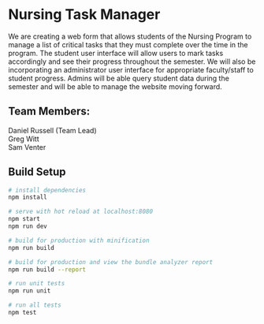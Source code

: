 # Nursing Task Manager

We are creating a web form that allows students of the Nursing Program to manage a list of critical tasks that they must complete over the time in the program. The student user interface will allow users to mark tasks accordingly and see their progress throughout the semester.  We will also be incorporating an administrator user interface for appropriate faculty/staff to student progress.  Admins will be able query student data during the semester and will be able to manage the website moving forward.

## Team Members:
Daniel Russell (Team Lead)  
Greg Witt  
Sam Venter


## Build Setup

``` bash
# install dependencies
npm install

# serve with hot reload at localhost:8080
npm start
npm run dev

# build for production with minification
npm run build

# build for production and view the bundle analyzer report
npm run build --report

# run unit tests
npm run unit

# run all tests
npm test
```